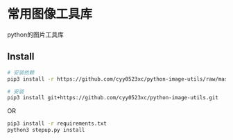 # 常用图像工具库
python的图片工具库

## Install 

```sh
# 安装依赖
pip3 install -r https://github.com/cyy0523xc/python-image-utils/raw/master/requirements.txt

# 安装
pip3 install git+https://github.com/cyy0523xc/python-image-utils.git
```

OR

```sh
pip3 install -r requirements.txt
python3 stepup.py install
```
